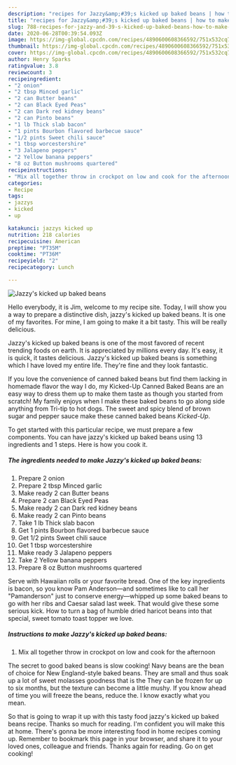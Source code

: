 ```yaml
---
description: "recipes for Jazzy&amp;#39;s kicked up baked beans | how to make good Jazzy&amp;#39;s kicked up baked beans"
title: "recipes for Jazzy&amp;#39;s kicked up baked beans | how to make good Jazzy&amp;#39;s kicked up baked beans"
slug: 788-recipes-for-jazzy-and-39-s-kicked-up-baked-beans-how-to-make-good-jazzy-and-39-s-kicked-up-baked-beans
date: 2020-06-28T00:39:54.093Z
image: https://img-global.cpcdn.com/recipes/4890600608366592/751x532cq70/jazzys-kicked-up-baked-beans-recipe-main-photo.jpg
thumbnail: https://img-global.cpcdn.com/recipes/4890600608366592/751x532cq70/jazzys-kicked-up-baked-beans-recipe-main-photo.jpg
cover: https://img-global.cpcdn.com/recipes/4890600608366592/751x532cq70/jazzys-kicked-up-baked-beans-recipe-main-photo.jpg
author: Henry Sparks
ratingvalue: 3.8
reviewcount: 3
recipeingredient:
- "2 onion"
- "2 tbsp Minced garlic"
- "2 can Butter beans"
- "2 can Black Eyed Peas"
- "2 can Dark red kidney beans"
- "2 can Pinto beans"
- "1 lb Thick slab bacon"
- "1 pints Bourbon flavored barbecue sauce"
- "1/2 pints Sweet chili sauce"
- "1 tbsp worcestershire"
- "3 Jalapeno peppers"
- "2 Yellow banana peppers"
- "8 oz Button mushrooms quartered"
recipeinstructions:
- "Mix all together throw in crockpot on low and cook for the afternoon"
categories:
- Recipe
tags:
- jazzys
- kicked
- up

katakunci: jazzys kicked up 
nutrition: 218 calories
recipecuisine: American
preptime: "PT35M"
cooktime: "PT36M"
recipeyield: "2"
recipecategory: Lunch

---
```



![Jazzy&#39;s kicked up baked beans](https://img-global.cpcdn.com/recipes/4890600608366592/751x532cq70/jazzys-kicked-up-baked-beans-recipe-main-photo.jpg)

Hello everybody, it is Jim, welcome to my recipe site. Today, I will show you a way to prepare a distinctive dish, jazzy&#39;s kicked up baked beans. It is one of my favorites. For mine, I am going to make it a bit tasty. This will be really delicious.

Jazzy&#39;s kicked up baked beans is one of the most favored of recent trending foods on earth. It is appreciated by millions every day. It's easy, it is quick, it tastes delicious. Jazzy&#39;s kicked up baked beans is something which I have loved my entire life. They're fine and they look fantastic.

If you love the convenience of canned baked beans but find them lacking in homemade flavor the way I do, my Kicked-Up Canned Baked Beans are an easy way to dress them up to make them taste as though you started from scratch! My family enjoys when I make these baked beans to go along side anything from Tri-tip to hot dogs. The sweet and spicy blend of brown sugar and pepper sauce make these canned baked beans *Kicked-Up*.


To get started with this particular recipe, we must prepare a few components. You can have jazzy&#39;s kicked up baked beans using 13 ingredients and 1 steps. Here is how you cook it.

<!--inarticleads1-->

##### The ingredients needed to make Jazzy&#39;s kicked up baked beans:

1. Prepare 2 onion
1. Prepare 2 tbsp Minced garlic
1. Make ready 2 can Butter beans
1. Prepare 2 can Black Eyed Peas
1. Make ready 2 can Dark red kidney beans
1. Make ready 2 can Pinto beans
1. Take 1 lb Thick slab bacon
1. Get 1 pints Bourbon flavored barbecue sauce
1. Get 1/2 pints Sweet chili sauce
1. Get 1 tbsp worcestershire
1. Make ready 3 Jalapeno peppers
1. Take 2 Yellow banana peppers
1. Prepare 8 oz Button mushrooms quartered


Serve with Hawaiian rolls or your favorite bread. One of the key ingredients is bacon, so you know Pam Anderson—and sometimes like to call her &#34;Pamanderson&#34; just to conserve energy—whipped up some baked beans to go with her ribs and Caesar salad last week. That would give these some serious kick. How to turn a bag of humble dried haricot beans into that special, sweet tomato toast topper we love. 

<!--inarticleads2-->

##### Instructions to make Jazzy&#39;s kicked up baked beans:

1. Mix all together throw in crockpot on low and cook for the afternoon


The secret to good baked beans is slow cooking! Navy beans are the bean of choice for New England-style baked beans. They are small and thus soak up a lot of sweet molasses goodness that is the They can be frozen for up to six months, but the texture can become a little mushy. If you know ahead of time you will freeze the beans, reduce the. I know exactly what you mean. 

So that is going to wrap it up with this tasty food jazzy&#39;s kicked up baked beans recipe. Thanks so much for reading. I'm confident you will make this at home. There's gonna be more interesting food in home recipes coming up. Remember to bookmark this page in your browser, and share it to your loved ones, colleague and friends. Thanks again for reading. Go on get cooking!
